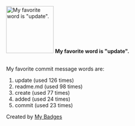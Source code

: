 <img src="https://my-badges.github.io/my-badges/favorite-word.png" alt="My favorite word is &quot;update&quot;." title="My favorite word is &quot;update&quot;." width="128">
<strong>My favorite word is &quot;update&quot;.</strong>
<br><br>

My favorite commit message words are:

1. update (used 126 times)
2. readme.md (used 98 times)
3. create (used 77 times)
4. added (used 24 times)
5. commit (used 23 times)


Created by <a href="https://github.com/my-badges/my-badges">My Badges</a>